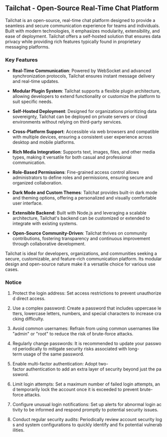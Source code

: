 ## Tailchat - Open-Source Real-Time Chat Platform

Tailchat is an open-source, real-time chat platform designed to provide a seamless and secure communication experience for teams and individuals. Built with modern technologies, it emphasizes modularity, extensibility, and ease of deployment. Tailchat offers a self-hosted solution that ensures data privacy while providing rich features typically found in proprietary messaging platforms.

### Key Features

- **Real-Time Communication**: Powered by WebSocket and advanced synchronization protocols, Tailchat ensures instant message delivery and real-time updates.
  
- **Modular Plugin System**: Tailchat supports a flexible plugin architecture, allowing developers to extend functionality or customize the platform to suit specific needs.

- **Self-Hosted Deployment**: Designed for organizations prioritizing data sovereignty, Tailchat can be deployed on private servers or cloud environments without relying on third-party services.

- **Cross-Platform Support**: Accessible via web browsers and compatible with multiple devices, ensuring a consistent user experience across desktop and mobile platforms.

- **Rich Media Integration**: Supports text, images, files, and other media types, making it versatile for both casual and professional communication.

- **Role-Based Permissions**: Fine-grained access control allows administrators to define roles and permissions, ensuring secure and organized collaboration.

- **Dark Mode and Custom Themes**: Tailchat provides built-in dark mode and theming options, offering a personalized and visually comfortable user interface.

- **Extensible Backend**: Built with Node.js and leveraging a scalable architecture, Tailchat's backend can be customized or extended to integrate with existing systems.

- **Open-Source Community-Driven**: Tailchat thrives on community contributions, fostering transparency and continuous improvement through collaborative development.

Tailchat is ideal for developers, organizations, and communities seeking a secure, customizable, and feature-rich communication platform. Its modular design and open-source nature make it a versatile choice for various use cases.

### Notice

1.  Protect the login address: Set access restrictions to prevent unauthorized direct access.
    
2.  Use a complex password: Create a password that includes uppercase letters, lowercase letters, numbers, and special characters to increase cracking difficulty.
    
3.  Avoid common usernames: Refrain from using common usernames like "admin" or "root" to reduce the risk of brute-force attacks.
    
4.  Regularly change passwords: It is recommended to update your password periodically to mitigate security risks associated with long-term usage of the same password.
    
5.  Enable multi-factor authentication: Adopt two-factor authentication to add an extra layer of security beyond just the password.
    
6.  Limit login attempts: Set a maximum number of failed login attempts, and temporarily lock the account once it is exceeded to prevent brute-force attacks.
    
7.  Configure unusual login notifications: Set up alerts for abnormal login activity to be informed and respond promptly to potential security issues.
    
8.  Conduct regular security audits: Periodically review account security logs and system configurations to quickly identify and fix potential vulnerabilities.
        